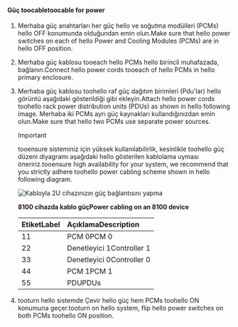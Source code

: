 <!--author=alkohli last changed: 9/16/15-->

#### <a name="toocable-for-power"></a><span data-ttu-id="7d921-101">Güç toocable</span><span class="sxs-lookup"><span data-stu-id="7d921-101">toocable for power</span></span>
1. <span data-ttu-id="7d921-102">Merhaba güç anahtarları her güç hello ve soğutma modülleri (PCMs) hello OFF konumunda olduğundan emin olun.</span><span class="sxs-lookup"><span data-stu-id="7d921-102">Make sure that hello power switches on each of hello Power and Cooling Modules (PCMs) are in hello OFF position.</span></span>
2. <span data-ttu-id="7d921-103">Merhaba güç kablosu tooeach hello PCMs hello birincil muhafazada, bağlanın.</span><span class="sxs-lookup"><span data-stu-id="7d921-103">Connect hello power cords tooeach of hello PCMs in hello primary enclosure.</span></span>
3. <span data-ttu-id="7d921-104">Merhaba güç kablosu toohello raf güç dağıtım birimleri (Pdu'lar) hello görüntü aşağıdaki gösterildiği gibi ekleyin.</span><span class="sxs-lookup"><span data-stu-id="7d921-104">Attach hello power cords toohello rack power distribution units (PDUs) as shown in hello following image.</span></span> <span data-ttu-id="7d921-105">Merhaba iki PCMs ayrı güç kaynakları kullandığınızdan emin olun.</span><span class="sxs-lookup"><span data-stu-id="7d921-105">Make sure that hello two PCMs use separate power sources.</span></span>
   
   > [!IMPORTANT]
   > <span data-ttu-id="7d921-106">tooensure sisteminiz için yüksek kullanılabilirlik, kesinlikle toohello güç düzeni diyagramı aşağıdaki hello gösterilen kablolama uyması öneririz.</span><span class="sxs-lookup"><span data-stu-id="7d921-106">tooensure high availability for your system, we recommend that you strictly adhere toohello power cabling scheme shown in hello following diagram.</span></span> 
   > 
   > 
   
    ![Kabloyla 2U cihazınızın güç bağlantısını yapma](./media/storsimple-cable-8100-for-power/HCSCableYour2UDeviceforPower.png)
   
    <span data-ttu-id="7d921-108">**8100 cihazda kablo güç**</span><span class="sxs-lookup"><span data-stu-id="7d921-108">**Power cabling on an 8100 device**</span></span>
   
   | <span data-ttu-id="7d921-109">Etiket</span><span class="sxs-lookup"><span data-stu-id="7d921-109">Label</span></span> | <span data-ttu-id="7d921-110">Açıklama</span><span class="sxs-lookup"><span data-stu-id="7d921-110">Description</span></span> |
   |:--- |:--- |
   | <span data-ttu-id="7d921-111">1</span><span class="sxs-lookup"><span data-stu-id="7d921-111">1</span></span> |<span data-ttu-id="7d921-112">PCM 0</span><span class="sxs-lookup"><span data-stu-id="7d921-112">PCM 0</span></span> |
   | <span data-ttu-id="7d921-113">2</span><span class="sxs-lookup"><span data-stu-id="7d921-113">2</span></span> |<span data-ttu-id="7d921-114">Denetleyici 1</span><span class="sxs-lookup"><span data-stu-id="7d921-114">Controller 1</span></span> |
   | <span data-ttu-id="7d921-115">3</span><span class="sxs-lookup"><span data-stu-id="7d921-115">3</span></span> |<span data-ttu-id="7d921-116">Denetleyici 0</span><span class="sxs-lookup"><span data-stu-id="7d921-116">Controller 0</span></span> |
   | <span data-ttu-id="7d921-117">4</span><span class="sxs-lookup"><span data-stu-id="7d921-117">4</span></span> |<span data-ttu-id="7d921-118">PCM 1</span><span class="sxs-lookup"><span data-stu-id="7d921-118">PCM 1</span></span> |
   | <span data-ttu-id="7d921-119">5</span><span class="sxs-lookup"><span data-stu-id="7d921-119">5</span></span> |<span data-ttu-id="7d921-120">PDU</span><span class="sxs-lookup"><span data-stu-id="7d921-120">PDUs</span></span> |
4. <span data-ttu-id="7d921-121">tooturn hello sistemde Çevir hello güç hem PCMs toohello ON konumuna geçer.</span><span class="sxs-lookup"><span data-stu-id="7d921-121">tooturn on hello system, flip hello power switches on both PCMs toohello ON position.</span></span>

